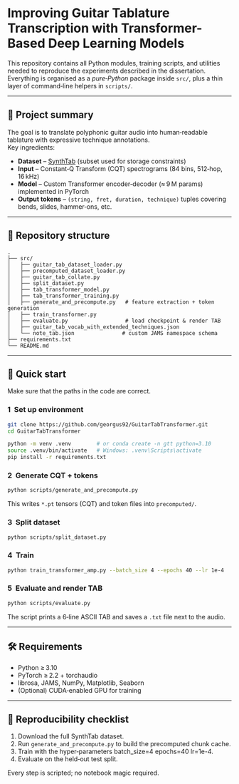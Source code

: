 # Improving Guitar Tablature Transcription with Transformer-Based Deep Learning Models

This repository contains all Python modules, training scripts, and utilities needed to reproduce the experiments described in the dissertation. Everything is organised as a *pure‑Python* package inside `src/`, plus a thin layer of command‑line helpers in `scripts/`.

---

## 📝 Project summary

The goal is to translate polyphonic guitar audio into human‑readable tablature with expressive technique annotations.  
Key ingredients:

* **Dataset** – [SynthTab](https://github.com/yongyizang/SynthTab) (subset used for storage constraints)  
* **Input** – Constant‑Q Transform (CQT) spectrograms (84 bins, 512‑hop, 16 kHz)  
* **Model** – Custom Transformer encoder‑decoder (≈ 9 M params) implemented in PyTorch  
* **Output tokens** – `(string, fret, duration, technique)` tuples covering bends, slides, hammer‑ons, etc.  

---

## 📁 Repository structure

```
.
├── src/                         
│   ├── guitar_tab_dataset_loader.py
│   ├── precomputed_dataset_loader.py
│   ├── guitar_tab_collate.py
│   ├── split_dataset.py
│   ├── tab_transformer_model.py
│   ├── tab_transformer_training.py
│   ├── generate_and_precompute.py   # feature extraction + token generation
│   ├── train_transformer.py         
│   ├── evaluate.py                  # load checkpoint & render TAB
│   ├── guitar_tab_vocab_with_extended_techniques.json
│   └── note_tab.json               # custom JAMS namespace schema
├── requirements.txt
└── README.md
```
---

## 🚀 Quick start

Make sure that the paths in the code are correct.

### 1  Set up environment

```bash
git clone https://github.com/georgus92/GuitarTabTransformer.git
cd GuitarTabTransformer

python -m venv .venv        # or conda create ‑n gtt python=3.10
source .venv/bin/activate   # Windows: .venv\Scripts\activate
pip install -r requirements.txt
```

### 2  Generate CQT + tokens

```bash
python scripts/generate_and_precompute.py
```

This writes `*.pt` tensors (CQT) and token files into `precomputed/`.

### 3  Split dataset

```bash
python scripts/split_dataset.py
```

### 4  Train

```bash
python train_transformer_amp.py --batch_size 4 --epochs 40 --lr 1e-4
```

### 5  Evaluate and render TAB

```bash
python scripts/evaluate.py
```

The script prints a 6‑line ASCII TAB and saves a `.txt` file next to the audio.

---

## 🛠 Requirements

* Python ≥ 3.10  
* PyTorch ≥ 2.2 + torchaudio  
* librosa, JAMS, NumPy, Matplotlib, Seaborn  
* (Optional) CUDA‑enabled GPU for training

---

## 🔬 Reproducibility checklist

1. Download the full SynthTab dataset.  
2. Run `generate_and_precompute.py` to build the precomputed chunk cache.  
3. Train with the hyper‑parameters batch_size=4 epochs=40 lr=1e-4.  
4. Evaluate on the held‑out test split.  

Every step is scripted; no notebook magic required.


